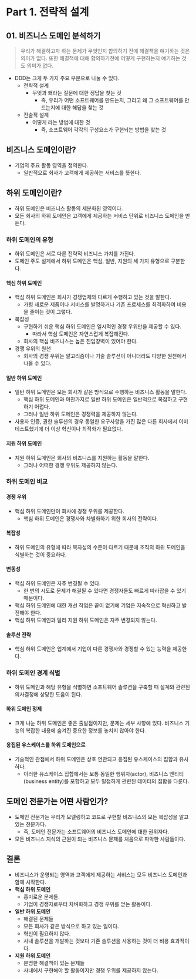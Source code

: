 # Part 1. 전략적 설계
## 01. 비즈니스 도메인 분석하기
> 우리가 해결하고자 하는 문제가 무엇인지 합의하기 전에 해결책을 얘기하는 것은 의미가 없다. 또한 해결책에 대해 합의하기전에 어떻게 구현하는지 얘기하는 것도 의미가 없다.
- DDD는 크게 두 가지 주요 부분으로 나눌 수 있다.
  - 전략적 설계
    - 무엇과 왜라는 질문에 대한 정답을 찾는 것
      - 즉, 우리가 어떤 소프트웨어를 만드는지, 그리고 왜 그 소프트웨어를 만드는지에 대한 해답을 찾는 것
  - 전술적 설계
    - 어떻게 라는 방법에 대한 것
      - 즉, 소프트웨어 각각의 구성요소가 구현되는 방법을 찾는 것
## 비즈니스 도메인이란?
- 기업의 주요 활동 영역을 정의한다.
  - 일반적으로 회사가 고객에게 제공하는 서비스를 뜻한다.

## 하위 도메인이란?
- 하위 도메인은 비즈니스 활동의 세분화된 영역이다.
- 모든 회사의 하위 도메인은 고객에게 제공하는 서비스 단위로 비즈니스 도메인을 만든다.
### 하위 도메인의 유형
- 하위 도메인은 서로 다른 전략적 비즈니스 가치를 가진다.
- 도메인 주도 설계에서 하위 도메인은 핵심, 일반, 지원의 세 가지 유형으로 구분한다.
#### 핵심 하위 도메인
- 핵심 하위 도메인은 회사가 경쟁업체와 다르게 수행하고 있는 것을 말한다.
  - 가령 새로운 제품이나 서비스를 발명하거나 기존 프로세스를 최적화하여 비용을 줄이는 것이 그렇다.
- 복잡성
  - 구현하기 쉬운 핵심 하위 도메인은 일시적인 경쟁 우위만을 제공할 수 있다.
    - 따라서 핵심 도메인은 자연스럽게 복잡해진다.
  - 회사의 핵심 비즈니스는 높은 진입장벽이 있어야 한다.
- 경쟁 우위의 원천
  - 회사의 경쟁 우위는 알고리즘이나 기술 솔루션이 아니더라도 다양한 원천에서 나올 수 있다.
#### 일반 하위 도메인
- 일반 하위 도메인은 모든 회사가 같은 방식으로 수행하는 비즈니스 활동을 말한다.
  - 핵심 하위 도메인과 마찬가지로 일반 하위 도메인은 일반적으로 복잡하고 구현하기 어렵다.
  - 그러나 일반 하위 도메인은 경쟁력을 제공하지 않는다.
- 사용자 인증, 권한 솔루션의 경우 동일한 요구사항을 가진 많은 다른 회사에서 이미 테스트했기에 더 이상 혁신이나 최적화가 필요없다.
#### 지원 하위 도메인
- 지원 하위 도메인은 회사의 비즈니스를 지원하는 활동을 말한다.
  - 그러나 어떠한 경쟁 우위도 제공하지 않는다.

### 하위 도메인 비교
#### 경쟁 우위
- 핵심 하위 도메인만이 회사에 경쟁 우위를 제공한다.
  - 핵심 하위 도메인은 경쟁사와 차별화하기 위한 회사의 전략이다.
#### 복잡성 
- 하위 도메인의 유형에 따라 복자성의 수준이 다르기 때문에 조직의 하위 도메인을 식별하는 것이 중요하다.
#### 변동성
- 핵심 하위 도메인은 자주 변경될 수 있다.
  - 한 번의 시도로 문제가 해결될 수 있다면 경쟁자들도 빠르게 따라잡을 수 있기 때문이다.
- 핵심 하위 도메인에 대한 개선 작업은 끝이 없기에 기업은 지속적으로 혁신하고 발전해야 한다.
- 핵심 하위 도메인과 달리 지원 하위 도메인은 자주 변경되지 않는다.
#### 솔루션 전략
- 핵심 하위 도메인은 업계에서 기업이 다른 경쟁사와 경쟁할 수 있는 능력을 제공한다.

### 하위 도메인 경계 식별
- 하위 도메인과 해당 유형을 식별하면 소프트웨어 솔루션을 구축할 때 설계와 관련된 의사결정에 상당한 도움이 된다.
#### 하위 도메인 정제
- 크게 나눈 하위 도메인은 좋은 출발점이지만, 문제는 세부 사항에 있다. 비즈니스 기능의 복잡한 내용에 숨겨진 중요한 정보를 놓치지 않아야 한다.
#### 응집된 유스케이스를 하위 도메인으로
- 기술적인 관점에서 하위 도메인은 상호 연관되고 응집된 유스케이스의 집합과 유사하다.
  - 이러한 유스케이스 집합에서는 보통 동일한 행위자(actor), 비즈니스 엔티티(business entity)를 포함하고 모두 밀접하게 관련된 데이터의 집합을 다룬다.

## 도메인 전문가는 어떤 사람인가?
- 도메인 전문가는 우리가 모델링하고 코드로 구현할 비즈니스의 모든 복잡성을 알고 있는 전문가다.
  - 즉, 도메인 전문가는 소프트웨어의 비즈니스 도메인에 대한 권위자다.
- 모든 비즈니스 지식의 근원이 되는 비즈니스 문제를 처음으로 파악한 사람들이다.

## 결론
- 비즈니스가 운영되는 영역과 고객에게 제공하는 서비스는 모두 비즈니스 도메인과 함께 시작한다.
- **핵심 하위 도메인**
  - 흥미로운 문제들.
  - 기업이 경쟁자로부터 차벼화하고 경쟁 우위를 얻는 활동이다.
- **일반 하위 도메인**
  - 해결된 문제들
  - 모든 회사가 같은 방식으로 하고 있는 일이다.
  - 혁신이 필요하지 않다.
  - 사내 솔루션을 개발하는 것보다 기존 솔루션을 사용하는 것이 더 비용 효과적이다.
- **지원 하위 도메인**
  - 분명한 해결책이 있는 문제들
  - 사내에서 구현해야 할 활동이지만 경쟁 우위를 제공하지 않는다. 
